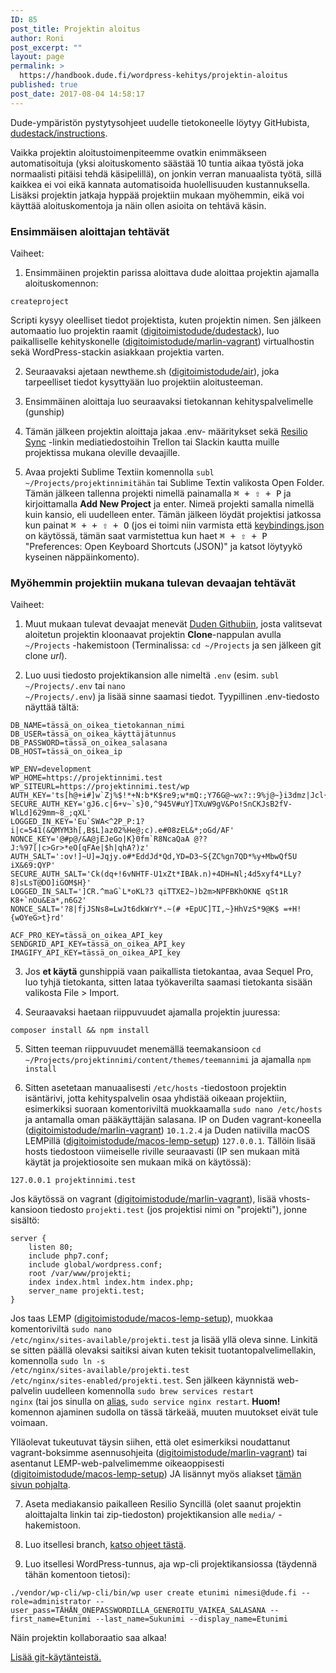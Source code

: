```yaml
---
ID: 85
post_title: Projektin aloitus
author: Roni
post_excerpt: ""
layout: page
permalink: >
  https://handbook.dude.fi/wordpress-kehitys/projektin-aloitus
published: true
post_date: 2017-08-04 14:58:17
---
```

Dude-ympäristön pystytysohjeet uudelle tietokoneelle löytyy GitHubista, <a class="github" href="https://github.com/digitoimistodude/dudestack-instructions">dudestack/instructions</a>.

Vaikka projektin aloitustoimenpiteemme ovatkin enimmäkseen automatisoituja (yksi aloituskomento säästää 10 tuntia aikaa työstä joka normaalisti pitäisi tehdä käsipelillä), on jonkin verran manuaalista työtä, sillä kaikkea ei voi eikä kannata automatisoida huolellisuuden kustannuksella. Lisäksi projektin jatkaja hyppää projektiin mukaan myöhemmin, eikä voi käyttää aloituskomentoja ja näin ollen asioita on tehtävä käsin.
<h3>Ensimmäisen aloittajan tehtävät</h3>
Vaiheet:

1. Ensimmäinen projektin parissa aloittava dude aloittaa projektin ajamalla aloituskomennon:
<pre class="language-bash"><code>createproject</code></pre>
Scripti kysyy oleelliset tiedot projektista, kuten projektin nimen. Sen jälkeen automaatio luo projektin raamit (<a class="github" href="https://github.com/digitoimistodude/dudestack">digitoimistodude/dudestack</a>), luo paikalliselle kehityskonelle (<a class="github" href="https://github.com/digitoimistodude/marlin-vagrant">digitoimistodude/marlin-vagrant</a>) virtualhostin sekä WordPress-stackin asiakkaan projektia varten.

2. Seuraavaksi ajetaan newtheme.sh (<a class="github" href="https://github.com/digitoimistodude/air">digitoimistodude/air</a>), joka tarpeelliset tiedot kysyttyään luo projektiin aloitusteeman.

3. Ensimmäinen aloittaja luo seuraavaksi tietokannan kehityspalvelimelle (gunship)

4. Tämän jälkeen projektin aloittaja jakaa .env- määritykset sekä <a href="https://www.resilio.com/individuals/">Resilio Sync</a> -linkin mediatiedostoihin Trellon tai Slackin kautta muille projektissa mukana oleville devaajille.

5. Avaa projekti Sublime Textiin komennolla <code>subl ~/Projects/projektinnimitähän</code> tai Sublime Textin valikosta Open Folder. Tämän jälkeen tallenna projekti nimellä painamalla <kbd><kbd>⌘</kbd> <span>+</span> <kbd>⇧</kbd> <span>+</span> <kbd>P</kbd></kbd> ja kirjoittamalla <b>Add New Project</b> ja enter. Nimeä projekti samalla nimellä kuin kansio, eli uudelleen enter. Tämän jälkeen löydät projektisi jatkossa kun painat <kbd><kbd>⌘</kbd> <span>+</span> <span>+</span> <kbd>⇧</kbd> <span>+</span> <kbd>O</kbd></kbd> (jos ei toimi niin varmista että <a href="https://github.com/ronilaukkarinen/vscode-settings/blob/01ad756ad23364365543bc0268cf61da08359465/keybindings.json#L8" class="github">keybindings.json</a> on käytössä, tämän saat varmistettua kun haet <kbd><kbd>⌘</kbd> <span>+</span> <kbd>⇧</kbd> <span>+</span> <kbd>P</kbd></kbd> "Preferences: Open Keyboard Shortcuts (JSON)" ja katsot löytyykö kyseinen näppäinkomento).
<h3 id="myohemmin-projektiin-mukana-tulevan-devaajan-tehtavat">Myöhemmin projektiin mukana tulevan devaajan tehtävät</h3>
Vaiheet:

1. Muut mukaan tulevat devaajat menevät <a href="https://github.com/digitoimistodude/">Duden Githubiin</a>, josta valitsevat aloitetun projektin kloonaavat projektin <b>Clone</b>-nappulan avulla <code>~/Projects</code> -hakemistoon (Terminalissa: <code>cd ~/Projects</code> ja sen jälkeen git clone <i>url</i>).

2. Luo uusi tiedosto projektikansion alle nimeltä <code>.env</code> (esim. <code>subl ~/Projects/.env</code> tai <code>nano ~/Projects/.env</code>) ja lisää sinne saamasi tiedot. Tyypillinen .env-tiedosto näyttää tältä:
<pre class="language-properties"><code>DB_NAME=tässä_on_oikea_tietokannan_nimi
DB_USER=tässä_on_oikea_käyttäjätunnus
DB_PASSWORD=tässä_on_oikea_salasana
DB_HOST=tässä_on_oikea_ip

WP_ENV=development
WP_HOME=https://projektinnimi.test
WP_SITEURL=https://projektinnimi.test/wp
AUTH_KEY='ts[h@+i#]w`Zj%$!*+N:b*K$re9;w*mQ:;Y76G@~wx?::9%j@~}i3dmz|Jcl{|'
SECURE_AUTH_KEY='gJ6.c|6+v~`s}0,^945V#uY]TXuW9gV&amp;Po!SnCKJsB2fV-WlLd]629mm~8_;qXL'
LOGGED_IN_KEY='Eu`SWA&lt;^2P_P:1?i|c=541(&amp;QMYM3h[,B$L]az02%He@;c).e#08zEL&amp;*;oGd/AF'
NONCE_KEY='@#p@/&amp;A@jEJeGo|K}0fm`R8NcaQaA @??J:%97[|c&gt;Gr&gt;*eO[qFAe|$h|qhA?)z'
AUTH_SALT=':ov!]~U]=Jqjy.o#*EddJd*Qd,YD=D3~S{ZC%gn7QD*%y+MbwQf5U iX&amp;69:QYP'
SECURE_AUTH_SALT='Ck(dq+!6vNHTF-U1xZt*IBAk.n)+4DH=Nl;4d5xyf4*LLy?8]sLsT@DO]iGOM$H}'
LOGGED_IN_SALT=']CR.^maG`L*oKL?3 qiTTXE2~)b2m&gt;NPFBKhOKNE qSt1R K8+`nOu&amp;Ea*,n6G2'
NONCE_SALT='?8|fjJSNs8=LwJt6dkWrY*.~(# +EpUC]TI,~}HhVzS*9@K$ =+H!{wOYeG&gt;t}rd'

ACF_PRO_KEY=tässä_on_oikea_API_key
SENDGRID_API_KEY=tässä_on_oikea_API_key
IMAGIFY_API_KEY=tässä_on_oikea_API_key</code></pre>
3. Jos <b>et käytä</b> gunshippiä vaan paikallista tietokantaa, avaa Sequel Pro, luo tyhjä tietokanta, sitten lataa työkaverilta saamasi tietokanta sisään valikosta File &gt; Import.

4. Seuraavaksi haetaan riippuvuudet ajamalla projektin juuressa:
<pre class="language-bash"><code>composer install &amp;&amp; npm install</code></pre>
5. Sitten teeman riippuvuudet menemällä teemakansioon <code>cd ~/Projects/projektinnimi/content/themes/teemannimi</code> ja ajamalla <code>npm install</code>

6. Sitten asetetaan manuaalisesti <code>/etc/hosts</code> -tiedostoon projektin isäntärivi, jotta kehityspalvelin osaa yhdistää oikeaan projektiin, esimerkiksi suoraan komentoriviltä muokkaamalla <code>sudo nano /etc/hosts</code> ja antamalla oman pääkäyttäjän salasana. IP on Duden vagrant-koneella (<a class="github" href="https://github.com/digitoimistodude/marlin-vagrant">digitoimistodude/marlin-vagrant</a>) <code>10.1.2.4</code> ja Duden natiivilla macOS LEMPillä (<a class="github" href="https://github.com/digitoimistodude/macos-lemp-setup">digitoimistodude/macos-lemp-setup</a>) <code>127.0.0.1</code>. Tällöin lisää hosts tiedostoon viimeiselle riville seuraavasti (IP sen mukaan mitä käytät ja projektiosoite sen mukaan mikä on käytössä):
<pre class="language-bash"><code>127.0.0.1 projektinnimi.test</code></pre>
Jos käytössä on vagrant (<a class="github" href="https://github.com/digitoimistodude/marlin-vagrant">digitoimistodude/marlin-vagrant</a>), lisää vhosts-kansioon tiedosto <code>projekti.test</code> (jos projektisi nimi on "projekti"), jonne sisältö:
<pre class="language-nginx"><code>server {
    listen 80;
    include php7.conf;
    include global/wordpress.conf;
    root /var/www/projekti;
    index index.html index.htm index.php;
    server_name projekti.test;
}
</code></pre>
Jos taas LEMP (<a class="github" href="https://github.com/digitoimistodude/macos-lemp-setup">digitoimistodude/macos-lemp-setup</a>), muokkaa komentoriviltä <code>sudo nano /etc/nginx/sites-available/projekti.test</code> ja lisää yllä oleva sinne. Linkitä se sitten päällä olevaksi saitiksi aivan kuten tekisit tuotantopalvelimellakin, komennolla <code>sudo ln -s /etc/nginx/sites-available/projekti.test /etc/nginx/sites-enabled/projekti.test</code>. Sen jälkeen käynnistä web-palvelin uudelleen komennolla <code>sudo brew services restart nginx</code> (tai jos sinulla on [alias](https://github.com/digitoimistodude/macos-lemp-setup#use-linux-style-aliases), <code>sudo service nginx restart</code>. <b>Huom!</b> komennon ajaminen sudolla on tässä tärkeää, muuten muutokset eivät tule voimaan.

Ylläolevat tukeutuvat täysin siihen, että olet esimerkiksi noudattanut vagrant-boksimme asennusohjeita (<a class="github" href="https://github.com/digitoimistodude/marlin-vagrant">digitoimistodude/marlin-vagrant</a>) tai asentanut LEMP-web-palvelimemme oikeaoppisesti (<a class="github" href="https://github.com/digitoimistodude/macos-lemp-setup">digitoimistodude/macos-lemp-setup</a>) JA lisännyt myös aliakset <a href="https://github.com/digitoimistodude/macos-lemp-setup#post-install">tämän sivun pohjalta</a>.

7. Aseta mediakansio paikalleen Resilio Syncillä (olet saanut projektin aloittajalta linkin tai zip-tiedoston) projektikansion alle <code>media/</code> -hakemistoon.

8. Luo itsellesi branch, <a href="https://handbook.dude.fi/wordpress-kehitys/git-open-source#branchin-luominen">katso ohjeet tästä</a>.

9. Luo itsellesi WordPress-tunnus, aja wp-cli projektikansiossa (täydennä tähän komentoon tietosi):
<pre class="language-bash"><code>./vendor/wp-cli/wp-cli/bin/wp user create etunimi nimesi@dude.fi --role=administrator --user_pass=TÄHÄN_ONEPASSWORDILLA_GENEROITU_VAIKEA_SALASANA --first_name=Etunimi --last_name=Sukunimi --display_name=Etunimi</code></pre>
Näin projektin kollaboraatio saa alkaa!

<a href="https://handbook.dude.fi/wordpress-kehitys/git-open-source">Lisää git-käytänteistä.</a>